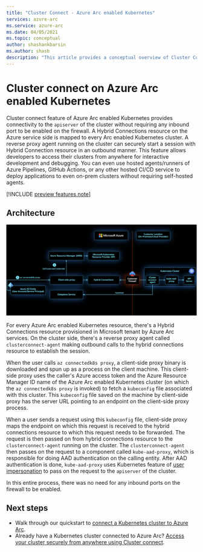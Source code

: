 ```yaml
---
title: "Cluster Connect - Azure Arc enabled Kubernetes"
services: azure-arc
ms.service: azure-arc
ms.date: 04/05/2021
ms.topic: conceptual
author: shashankbarsin
ms.author: shasb
description: "This article provides a conceptual overview of Cluster Connect capability of Azure Arc enabled Kubernetes"
---
```


# Cluster connect on Azure Arc enabled Kubernetes

Cluster connect feature of Azure Arc enabled Kubernetes provides connectivity to the `apiserver` of the cluster without requiring any inbound port to be enabled on the firewall. A Hybrid Connections resource on the Azure service side is mapped to every Arc enabled Kubernetes cluster. A reverse proxy agent running on the cluster can securely start a session with Hybrid Connection resource in an outbound manner. This feature allows developers to access their clusters from anywhere for interactive development and debugging. You can even use hosted agents/runners of Azure Pipelines, GitHub Actions, or any other hosted CI/CD service to deploy applications to even on-prem clusters without requiring self-hosted agents.

[!INCLUDE [preview features note](./includes/preview/preview-callout.md)]

## Architecture

[ ![Cluster connect architecture](./media/conceptual-cluster-connect.png) ](./media/conceptual-cluster-connect.png#lightbox)

For every Azure Arc enabled Kubernetes resource, there's a Hybrid Connections resource provisioned in Microsoft tenant by Azure Arc services. On the cluster side, there's a reverse proxy agent called `clusterconnect-agent` making outbound calls to the hybrid connections resource to establish the session.

When the user calls `az connectedk8s proxy`, a client-side proxy binary is downloaded and spun up as a process on the client machine. This client-side proxy uses the caller's Azure access token and the Azure Resource Manager ID name of the Azure Arc enabled Kubernetes cluster (on which the `az connectedk8s proxy` is invoked) to fetch a `kubeconfig` file associated with this cluster. This `kubeconfig` file saved on the machine by client-side proxy has the server URL pointing to an endpoint on the client-side proxy process. 

When a user sends a request using this `kubeconfig` file, client-side proxy maps the endpoint on which this request is received to the hybrid connections resource to which this request needs to be forwarded. The request is then passed on from hybrid connections resource to the `clusterconnect-agent` running on the cluster. The `clusterconnect-agent` then passes on the request to a component called `kube-aad-proxy`, which is responsible for doing AAD authentication on the calling entity. After AAD authentication is done, `kube-aad-proxy` uses Kubernetes feature of [user impersonation](https://kubernetes.io/docs/reference/access-authn-authz/authentication/#user-impersonation) to pass on the request to the `apiserver` of the cluster.

In this entire process, there was no need for any inbound ports on the firewall to be enabled.

## Next steps

* Walk through our quickstart to [connect a Kubernetes cluster to Azure Arc](./quickstart-connect-cluster.md).
* Already have a Kubernetes cluster connected to Azure Arc? [Access your cluster securely from anywhere using Cluster connect](./cluster-connect.md).